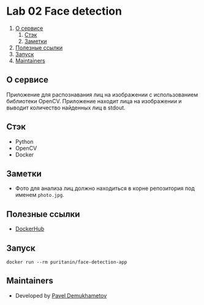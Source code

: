 # Lab 02 Face detection

1. [О сервисе](#о-сервисе)
    1. [Стэк](#стэк)
    2. [Заметки](#Заметки)
2. [Полезные ссылки](#полезные-ссылки)
3. [Запуск](#Запуск)
4. [Maintainers](#maintainers)

## О сервисе

Приложение для распознавания лиц на изображении с использованием библиотеки OpenCV. Приложение находит лица на изображении и выводит количество найденных лиц в stdout.

## Стэк
- Python
- OpenCV
- Docker


## Заметки
- Фото для анализа лиц должно находиться в корне репозитория под именем `photo.jpg`.


## Полезные ссылки

- [DockerHub](https://hub.docker.com/repository/docker/puritanin/face-detection-app/general)

## Запуск
`docker run --rm puritanin/face-detection-app`


## Maintainers

- Developed by [Pavel Demukhametov](https://github.com/Pavel-Demukhametov)
 
